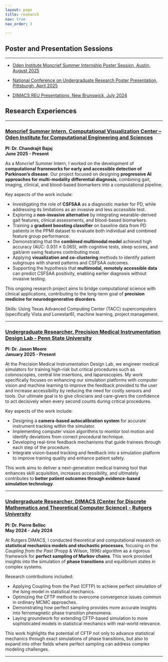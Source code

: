```yaml
---
layout: page
title: research
nav: true
nav_order: 3

--- 
```


## Poster and Presentation Sessions
---
- [Oden Institute Moncrief Summer Internship Poster Session, Austin, August 2025](https://www.linkedin.com/feed/update/urn:li:activity:7367399066181222400/)

- [National Conference on Undergraduate Research Poster Presentation, Pittsburgh, April 2025](/assets/pdf/ncur.pdf)

- [DIMACS REU Presentations, New Brunswick, July 2024](https://reu.dimacs.rutgers.edu/~jk2264/JasmineKhalilDIMACSFinalPresentation.pdf)

## Research Experiences
---
### [Moncrief Summer Intern, Computational Visualization Center – Oden Institute for Computational Engineering and Sciences](/assets/pdf/cvc.pdf)  
**PI: Dr. Chandrajit Bajaj**  
**June 2025 - Present**

As a Moncrief Summer Intern, I worked on the development of **computational frameworks for early and accessible detection of Parkinson’s disease**. Our project focused on designing **progressive AI approaches for multi-modality differential diagnosis**, combining gait, imaging, clinical, and blood-based biomarkers into a computational pipeline.  

Key aspects of the work include:  
- Investigating the role of **CSFSAA** as a diagnostic marker for PD, while addressing its limitations as an invasive and less accessible test.  
- Exploring a **non-invasive alternative** by integrating wearable-derived gait features, clinical assessments, and blood-based biomarkers.  
- Training a **gradient boosting classifier** on baseline data from PD patients in the PPMI dataset to evaluate both individual and combined feature group performance.  
- Demonstrating that the **combined multimodal model** achieved high accuracy (AUC: 0.931 ± 0.065), with cognitive tests, sleep scores, and gait/arm swing features contributing most.  
- Applying **visualization and co-clustering** methods to identify patient subgroups with shared patterns and CSFSAA outcomes.  
- Supporting the hypothesis that **multimodal, remotely accessible data** can predict CSFSAA positivity, enabling earlier diagnosis without invasive testing.   

This ongoing research project aims to bridge computational science with clinical applications, contributing to the long-term goal of **precision medicine for neurodegenerative disorders**.  

Skills: Using Texas Advanced Computing Center (TACC) supercomputers (specifically Vista and Lonestar6), machine learning, project management. 

---

### [Undergraduate Researcher, Precision Medical Instrumentation Design Lab - Penn State University](https://www.psu.edu/news/impact/story/re-engineering-medical-simulation-training-next-generation-physicians)  
**PI: Dr. Jason Moore**  
**January 2025 - Present**

At the Precision Medical Instrumentation Design Lab, we engineer medical simulators for training high-risk but critical procedures such as colonoscopies, central line insertions, and laparoscopies. My work specifically focuses on enhancing our simulation platforms with computer vision and machine learning to improve the feedback provided to the user and increase accessibility by reducing the need for costly sensors and tools. Our ultimate goal is to give clinicians and care-givers the confidence to act decisively when every second counts during critical procedures. 

Key aspects of the work include:  
- Designing a **camera-based autocalibration system** for accurate instrument tracking within the simulator.  
- Implementing computer vision algorithms to monitor tool motion and identify deviations from correct procedural technique.
- Developing real-time feedback mechanisms that guide trainees through each step of the procedure.
- Integrate vision-based tracking and feedback into a simulation platform to improve training quality and enhance patient safety.

This work aims to deliver a next-generation medical training tool that enhances skill acquisition, increases accessibility, and ultimately contributes to **better patient outcomes through evidence-based simulation technology**.  

---

### [Undergraduate Researcher, DIMACS (Center for Discrete Mathematics and Theoretical Computer Science) - Rutgers University](https://reu.dimacs.rutgers.edu/~jk2264/)  
**PI: Dr. Pierre Bellec**  
**May 2024 - July 2024**

At Rutgers DIMACS, I conducted theoretical and computational research on **statistical mechanics models and stochastic processes**, focusing on the *Coupling from the Past* (Propp & Wilson, 1996) algorithm as a rigorous framework for **perfect sampling of Markov chains**. This work provided insights into the simulation of **phase transitions** and equilibrium states in complex systems.  

Research contributions included:  
- Applying Coupling from the Past (CFTP) to achieve perfect simulation of the Ising model in statistical mechanics.
- Optimizing the CFTP method to overcome convergence issues common in ordinary MCMC approaches.
- Demonstrating how perfect sampling provides more accurate insights into ferromagnetic phase transition phenomena.
- Laying groundwork for extending CFTP-based simulation to more sophisticated models in statistical mechanics with real-world relevance.

This work highlights the potential of CFTP not only to advance statistical mechanics through exact simulations of phase transitions, but also to expand into other fields where perfect sampling can address complex modeling challenges.


---